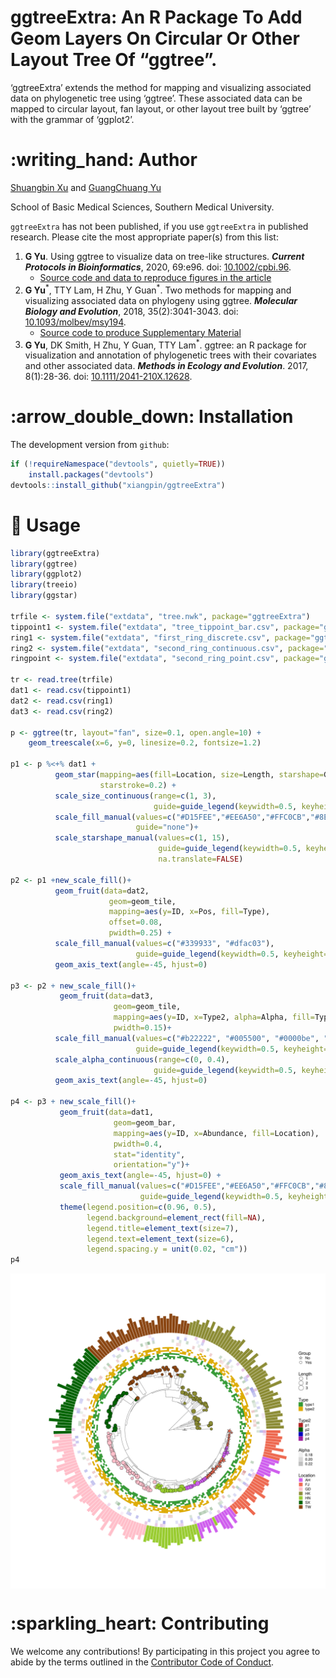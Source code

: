 <!-- README.md is generated from README.Rmd. Please edit that file -->

# ggtreeExtra: An R Package To Add Geom Layers On Circular Or Other Layout Tree Of “ggtree”.

‘ggtreeExtra’ extends the method for mapping and visualizing associated
data on phylogenetic tree using ‘ggtree’. These associated data can be
mapped to circular layout, fan layout, or other layout tree built by
‘ggtree’ with the grammar of ‘ggplot2’.

# :writing\_hand: Author

[Shuangbin Xu](https://github.com/xiangpin) and [GuangChuang
Yu](https://guangchuangyu.github.io)

School of Basic Medical Sciences, Southern Medical University.

`ggtreeExtra` has not been published, if you use `ggtreeExtra` in
published research. Please cite the most appropriate paper(s) from this
list:

1.  **G Yu**. Using ggtree to visualize data on tree-like structures.
    ***Current Protocols in Bioinformatics***, 2020, 69:e96. doi:
    [10.1002/cpbi.96](https://doi.org/10.1002/cpbi.96).
      - [Source code and data to reproduce figures in the
        article](https://github.com/GuangchuangYu/ggtree-current-protocols)
2.  **G Yu**<sup>\*</sup>, TTY Lam, H Zhu, Y Guan<sup>\*</sup>. Two
    methods for mapping and visualizing associated data on phylogeny
    using ggtree. ***Molecular Biology and Evolution***, 2018,
    35(2):3041-3043. doi:
    [10.1093/molbev/msy194](https://doi.org/10.1093/molbev/msy194).
      - [Source code to produce Supplementary
        Material](https://github.com/GuangchuangYu/plotting_tree_with_data)
3.  **G Yu**, DK Smith, H Zhu, Y Guan, TTY Lam<sup>\*</sup>. ggtree: an
    R package for visualization and annotation of phylogenetic trees
    with their covariates and other associated data. ***Methods in
    Ecology and Evolution***. 2017, 8(1):28-36. doi:
    [10.1111/2041-210X.12628](https://doi.org/10.1111/2041-210X.12628).

# :arrow\_double\_down: Installation

The development version from `github`:

``` r
if (!requireNamespace("devtools", quietly=TRUE))
    install.packages("devtools")
devtools::install_github("xiangpin/ggtreeExtra")
```

# :beginner: Usage

``` r
library(ggtreeExtra)
library(ggtree)
library(ggplot2)
library(treeio)
library(ggstar)

trfile <- system.file("extdata", "tree.nwk", package="ggtreeExtra")
tippoint1 <- system.file("extdata", "tree_tippoint_bar.csv", package="ggtreeExtra")
ring1 <- system.file("extdata", "first_ring_discrete.csv", package="ggtreeExtra")
ring2 <- system.file("extdata", "second_ring_continuous.csv", package="ggtreeExtra")
ringpoint <- system.file("extdata", "second_ring_point.csv", package="ggtreeExtra")

tr <- read.tree(trfile)
dat1 <- read.csv(tippoint1)
dat2 <- read.csv(ring1)
dat3 <- read.csv(ring2)

p <- ggtree(tr, layout="fan", size=0.1, open.angle=10) + 
    geom_treescale(x=6, y=0, linesize=0.2, fontsize=1.2)

p1 <- p %<+% dat1 + 
          geom_star(mapping=aes(fill=Location, size=Length, starshape=Group),
                    starstroke=0.2) +
          scale_size_continuous(range=c(1, 3),
                                guide=guide_legend(keywidth=0.5, keyheight=0.5, override.aes=list(starshape=15), order=2)) +
          scale_fill_manual(values=c("#D15FEE","#EE6A50","#FFC0CB","#8E8E38","#9ACD32","#006400","#8B4513"),
                            guide="none")+
          scale_starshape_manual(values=c(1, 15),
                                 guide=guide_legend(keywidth=0.5, keyheight=0.5, order=1),
                                 na.translate=FALSE)

p2 <- p1 +new_scale_fill()+ 
          geom_fruit(data=dat2,
                      geom=geom_tile,
                      mapping=aes(y=ID, x=Pos, fill=Type),
                      offset=0.08,
                      pwidth=0.25) +
          scale_fill_manual(values=c("#339933", "#dfac03"),
                            guide=guide_legend(keywidth=0.5, keyheight=0.5, order=3)) +
          geom_axis_text(angle=-45, hjust=0)

p3 <- p2 + new_scale_fill()+
           geom_fruit(data=dat3,
                       geom=geom_tile,
                       mapping=aes(y=ID, x=Type2, alpha=Alpha, fill=Type2),
                       pwidth=0.15)+
          scale_fill_manual(values=c("#b22222", "#005500", "#0000be", "#9f1f9f"),
                            guide=guide_legend(keywidth=0.5, keyheight=0.5, order=4)) +
          scale_alpha_continuous(range=c(0, 0.4),
                                guide=guide_legend(keywidth=0.5, keyheight=0.5, order=5)) +
          geom_axis_text(angle=-45, hjust=0)

p4 <- p3 + new_scale_fill()+
           geom_fruit(data=dat1,
                       geom=geom_bar,
                       mapping=aes(y=ID, x=Abundance, fill=Location),
                       pwidth=0.4,
                       stat="identity",
                       orientation="y")+
           geom_axis_text(angle=-45, hjust=0) +
           scale_fill_manual(values=c("#D15FEE","#EE6A50","#FFC0CB","#8E8E38","#9ACD32","#006400","#8B4513"),
                             guide=guide_legend(keywidth=0.5, keyheight=0.5, order=6)) +
           theme(legend.position=c(0.96, 0.5),
                 legend.background=element_rect(fill=NA),
                 legend.title=element_text(size=7),
                 legend.text=element_text(size=6),
                 legend.spacing.y = unit(0.02, "cm"))
p4
```

<img src="inst/extdata/fig1.png" style="display: block; margin: auto;" />

# :sparkling\_heart: Contributing

We welcome any contributions\! By participating in this project you
agree to abide by the terms outlined in the [Contributor Code of
Conduct](CONDUCT.md).
